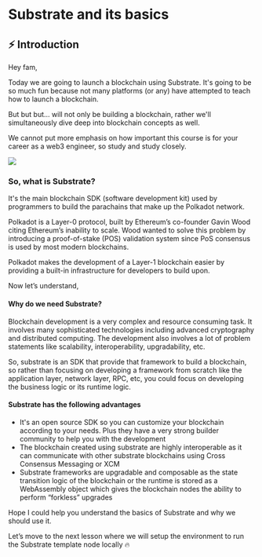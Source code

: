 Substrate and its basics
========================

⚡ Introduction
--------------------
Hey fam,

Today we are going to launch a blockchain using Substrate. It's going to be so much fun because not many platforms (or any) have attempted to teach how to launch a blockchain. 

But but but… will not only be building a blockchain, rather we'll simultaneously dive deep into blockchain concepts as well.  

We cannot put more emphasis on how important this course is for your career as a web3 engineer, so study and study closely. 

![](https://metaschool.s3-ap-southeast-1.amazonaws.com/images/Mq6kqEvKg4mm2bSZTG4Rx91A0kSKAwa2OZvYRe1X.png)

### So, what is Substrate?

It's the main blockchain SDK (software development kit) used by programmers to build the parachains that make up the Polkadot network.

Polkadot is a Layer-0 protocol, built by Ethereum’s co-founder Gavin Wood citing Ethereum’s inability to scale. Wood wanted to solve this problem by introducing a proof-of-stake (POS) validation system since PoS consensus is used by most modern blockchains.

Polkadot makes the development of a Layer-1 blockchain easier by providing a built-in infrastructure for developers to build upon.

Now let’s understand,

#### Why do we need Substrate?

Blockchain development is a very complex and resource consuming task. It involves many sophisticated technologies including advanced cryptography and distributed computing. The development also involves a lot of problem statements like scalability, interoperability, upgradability, etc.

So, substrate is an SDK that provide that framework to build a blockchain, so rather than focusing on developing a framework from scratch like the application layer, network layer, RPC, etc, you could focus on developing the business logic or its runtime logic.

#### Substrate has the following advantages

*   It's an open source SDK so you can customize your blockchain according to your needs. Plus they have a very strong builder community to help you with the development
*   The blockchain created using substrate are highly interoperable as it can communicate with other substrate blockchains using Cross Consensus Messaging or XCM
*   Substrate frameworks are upgradable and composable as the state transition logic of the blockchain or the runtime is stored as a WebAssembly object which gives the blockchain nodes the ability to perform “forkless” upgrades

Hope I could help you understand the basics of Substrate and why we should use it.   
  
Let’s move to the next lesson where we will setup the environment to run the Substrate template node locally 🔥
